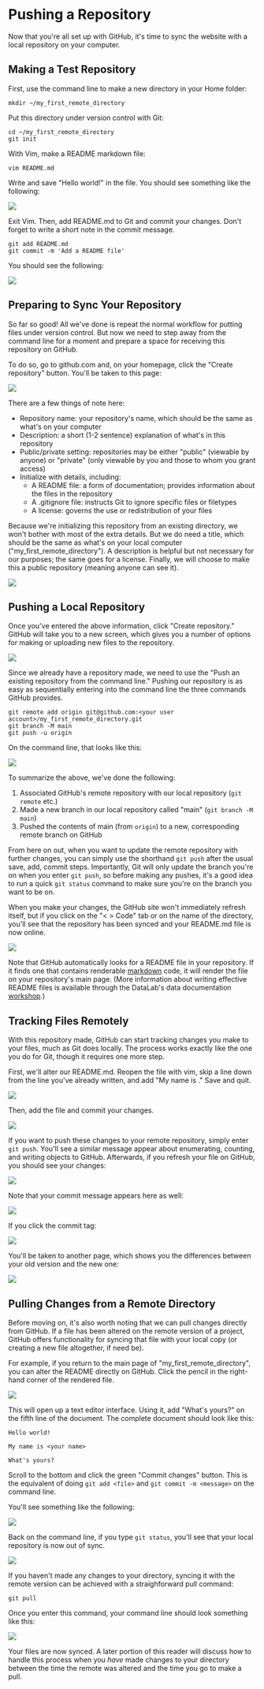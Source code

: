 Pushing a Repository
====================

Now that you're all set up with GitHub, it's time to sync the website with a 
local repository on your computer.

Making a Test Repository
------------------------

First, use the command line to make a new directory in your Home folder:

```
mkdir ~/my_first_remote_directory
```

Put this directory under version control with Git:

```
cd ~/my_first_remote_directory
git init
```

With Vim, make a README markdown file:

```
vim README.md
```

Write and save "Hello world!" in the file. You should see something like the 
following:

![](./img/hello_world.png)

Exit Vim. Then, add README.md to Git and commit your changes. Don't forget to 
write a short note in the commit message.

```
git add README.md
git commit -m 'Add a README file'
```

You should see the following:

![](./img/commit_readme.png)

Preparing to Sync Your Repository
---------------------------------

So far so good! All we've done is repeat the normal workflow for putting files 
under version control. But now we need to step away from the command line for 
a moment and prepare a space for receiving this repository on GitHub.

To do so, go to github.com and, on your homepage, click the "Create repository" 
button. You'll be taken to this page:

![](./img/new_repository.png)

There are a few things of note here:

* Repository name: your repository's name, which should be the same as what's on your computer
* Description: a short (1-2 sentence) explanation of what's in this repository
* Public/private setting: repositories may be either "public" (viewable by anyone) or "private" (only viewable by you and those to whom you grant access)
* Initialize with details, including:
  * A README file: a form of documentation; provides information about the files in the repository
  * A .gitignore file: instructs Git to ignore specific files or filetypes
  * A license: governs the use or redistribution of your files
  
Because we're initializing this repository from an existing directory, we won't 
bother with most of the extra details. But we do need a title, which should be 
the same as what's on your local computer ("my_first_remote_directory"). A 
description is helpful but not necessary for our purposes; the same goes for a 
license. Finally, we will choose to make this a public repository (meaning 
anyone can see it).

![](./img/new_repository_details.png)

Pushing a Local Repository
--------------------------

Once you've entered the above information, click "Create repository." GitHub 
will take you to a new screen, which gives you a number of options for making or 
uploading new files to the repository.

![](./img/new_repository_options.png)

Since we already have a repository made, we need to use the "Push an existing 
repository from the command line." Pushing our repository is as easy as 
sequentially entering into the command line the three commands GitHub provides.

```
git remote add origin git@github.com:<your user account>/my_first_remote_directory.git
git branch -M main
git push -u origin
```

On the command line, that looks like this:

![](./img/push_repository_command_line.png)

To summarize the above, we've done the following:

1. Associated GitHub's remote repository with our local repository (`git remote` etc.)
2. Made a new branch in our local repository called "main" (`git branch -M main`)
3. Pushed the contents of main (from `origin`) to a new, corresponding remote branch on GitHub

From here on out, when you want to update the remote repository with further 
changes, you can simply use the shorthand `git push` after the usual save, add, 
commit steps. Importantly, Git will only update the branch you're on when you 
enter `git push`, so before making any pushes, it's a good idea to run a quick 
`git status` command to make sure you're on the branch you want to be on.

When you make your changes, the GitHub site won't immediately refresh itself, 
but if you click on the "< > Code" tab or on the name of the directory, you'll 
see that the repository has been synced and your README.md file is now online.

![](./img/new_repository_synced.png)

Note that GitHub automatically looks for a README file in your repository. If it 
finds one that contains renderable [markdown](https://guides.github.com/features/mastering-markdown/) code, it will 
render the file on your repository's main page. (More information about writing 
effective README files is available through the DataLab's data documentation 
[workshop](https://ucdavisdatalab.github.io/workshop_how-to-data-documentation/).)

Tracking Files Remotely
-----------------------

With this repository made, GitHub can start tracking changes you make to your 
files, much as Git does locally. The process works exactly like the one you 
do for Git, though it requires one more step.

First, we'll alter our README.md. Reopen the file with vim, skip a line down 
from the line you've already written, and add "My name is <your name>." Save and 
quit.

![](./img/hello_world_changed.png)

Then, add the file and commit your changes.

![](./img/commit_readme_update.png)

If you want to push these changes to your remote repository, simply enter `git push`. 
You'll see a similar message appear about enumerating, counting, and writing 
objects to GitHub. Afterwards, if you refresh your file on GitHub, you should 
see your changes:

![](./img/new_repository_synced_updated.png)

Note that your commit message appears here as well:

![](./img/new_repository_synced_message_highlight.png)

If you click the commit tag:

![](./img/new_repository_synced_commit_tag.png)

You'll be taken to another page, which shows you the differences between your 
old version and the new one:

![](./img/github_vdiff.png)

Pulling Changes from a Remote Directory
---------------------------------------

Before moving on, it's also worth noting that we can pull changes directly from 
GitHub. If a file has been altered on the remote version of a project, GitHub 
offers functionality for syncing that file with your local copy (or creating a 
new file altogether, if need be).

For example, if you return to the main page of "my_first_remote_directory", you 
can alter the README directly on GitHub. Click the pencil in the right-hand 
corner of the rendered file.

![](./img/new_repository_pencil_highlight.png)

This will open up a text editor interface. Using it, add "What's yours?" on the 
fifth line of the document. The complete document should look like this:

```
Hello world!

My name is <your name>

What's yours?
```

Scroll to the bottom and click the green "Commit changes" button. This is the 
equivalent of doing `git add <file>` and `git commit -m <message>` on the 
command line.

You'll see something like the following:

![](./img/updated_readme.png)

Back on the command line, if you type `git status`, you'll see that your local 
repository is now out of sync.

![](./img/branch_behind.png)

If you haven't made any changes to your directory, syncing it with the remote 
version can be achieved with a straighforward pull command:

```
git pull
```

Once you enter this command, your command line should look something like this:

![](./img/git_pull.png)

Your files are now synced. A later portion of this reader will discuss how to 
handle this process when you _have_ made changes to your directory between the 
time the remote was altered and the time you go to make a pull.
